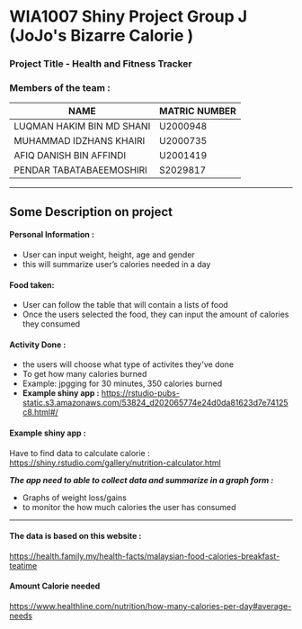 # WIA1007 Shiny Project Group J (JoJo's Bizarre Calorie )
### Project Title - Health and Fitness Tracker


### Members of the team :
|         **NAME**          | **MATRIC NUMBER** |
|---------------------------|-------------------|
| LUQMAN HAKIM BIN MD SHANI |      U2000948     |
| MUHAMMAD IDZHANS KHAIRI   |      U2000735     |
| AFIQ DANISH BIN AFFINDI   |      U2001419     |
| PENDAR TABATABAEEMOSHIRI  |      S2029817     |

---
## Some Description on project

#### Personal Information :
 - User can input weight, height, age and gender
 - this will summarize user’s calories needed in a day

#### Food taken: 
- User can follow the table that will contain a lists of food
- Once the users selected the food, they can input the amount of calories they consumed


#### Activity Done :
- the users will choose what type of activites they've done
- To get how many calories burned
- Example: jpgging for 30 minutes, 350 calories burned 
- **Example shiny app :** https://rstudio-pubs-static.s3.amazonaws.com/53824_d202065774e24d0da81623d7e74125c8.html#/



#### **Example shiny app :**
Have to find data to calculate calorie : https://shiny.rstudio.com/gallery/nutrition-calculator.html


_**The app need to able to collect data and summarize in a graph form :**_
- Graphs of weight loss/gains
- to monitor the how much calories the user has consumed

---

#### The data is based on this website :
https://health.family.my/health-facts/malaysian-food-calories-breakfast-teatime

#### Amount Calorie needed
https://www.healthline.com/nutrition/how-many-calories-per-day#average-needs


